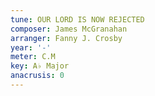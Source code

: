 ```yaml
---
tune: OUR LORD IS NOW REJECTED
composer: James McGranahan
arranger: Fanny J. Crosby
year: '-'
meter: C.M
key: A♭ Major
anacrusis: 0
---
```

